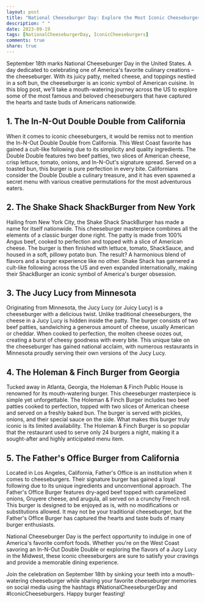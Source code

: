 ```yaml
---
layout: post
title: "National Cheeseburger Day: Explore the Most Iconic Cheeseburgers in the US"
description: " "
date: 2023-09-19
tags: [NationalCheeseburgerDay, IconicCheeseburgers]
comments: true
share: true
---
```


September 18th marks National Cheeseburger Day in the United States. A day dedicated to celebrating one of America's favorite culinary creations – the cheeseburger. With its juicy patty, melted cheese, and toppings nestled in a soft bun, the cheeseburger is an iconic symbol of American cuisine. In this blog post, we'll take a mouth-watering journey across the US to explore some of the most famous and beloved cheeseburgers that have captured the hearts and taste buds of Americans nationwide.

## 1. The In-N-Out Double Double from California

When it comes to iconic cheeseburgers, it would be remiss not to mention the In-N-Out Double Double from California. This West Coast favorite has gained a cult-like following due to its simplicity and quality ingredients. The Double Double features two beef patties, two slices of American cheese, crisp lettuce, tomato, onions, and In-N-Out's signature spread. Served on a toasted bun, this burger is pure perfection in every bite. Californians consider the Double Double a culinary treasure, and it has even spawned a secret menu with various creative permutations for the most adventurous eaters.

## 2. The Shake Shack ShackBurger from New York

Hailing from New York City, the Shake Shack ShackBurger has made a name for itself nationwide. This cheeseburger masterpiece combines all the elements of a classic burger done right. The patty is made from 100% Angus beef, cooked to perfection and topped with a slice of American cheese. The burger is then finished with lettuce, tomato, ShackSauce, and housed in a soft, pillowy potato bun. The result? A harmonious blend of flavors and a burger experience like no other. Shake Shack has garnered a cult-like following across the US and even expanded internationally, making their ShackBurger an iconic symbol of America's burger obsession.

## 3. The Jucy Lucy from Minnesota

Originating from Minnesota, the Jucy Lucy (or Juicy Lucy) is a cheeseburger with a delicious twist. Unlike traditional cheeseburgers, the cheese in a Jucy Lucy is hidden inside the patty. The burger consists of two beef patties, sandwiching a generous amount of cheese, usually American or cheddar. When cooked to perfection, the molten cheese oozes out, creating a burst of cheesy goodness with every bite. This unique take on the cheeseburger has gained national acclaim, with numerous restaurants in Minnesota proudly serving their own versions of the Jucy Lucy.

## 4. The Holeman & Finch Burger from Georgia

Tucked away in Atlanta, Georgia, the Holeman & Finch Public House is renowned for its mouth-watering burger. This cheeseburger masterpiece is simple yet unforgettable. The Holeman & Finch Burger includes two beef patties cooked to perfection, topped with two slices of American cheese and served on a freshly baked bun. The burger is served with pickles, onions, and their special sauce on the side. What makes this burger truly iconic is its limited availability. The Holeman & Finch Burger is so popular that the restaurant used to serve only 24 burgers a night, making it a sought-after and highly anticipated menu item.

## 5. The Father's Office Burger from California

Located in Los Angeles, California, Father's Office is an institution when it comes to cheeseburgers. Their signature burger has gained a loyal following due to its unique ingredients and unconventional approach. The Father's Office Burger features dry-aged beef topped with caramelized onions, Gruyere cheese, and arugula, all served on a crunchy French roll. This burger is designed to be enjoyed as is, with no modifications or substitutions allowed. It may not be your traditional cheeseburger, but the Father's Office Burger has captured the hearts and taste buds of many burger enthusiasts.

National Cheeseburger Day is the perfect opportunity to indulge in one of America's favorite comfort foods. Whether you're on the West Coast savoring an In-N-Out Double Double or exploring the flavors of a Jucy Lucy in the Midwest, these iconic cheeseburgers are sure to satisfy your cravings and provide a memorable dining experience.

Join the celebration on September 18th by sinking your teeth into a mouth-watering cheeseburger while sharing your favorite cheeseburger memories on social media using the hashtags #NationalCheeseburgerDay and #IconicCheeseburgers. Happy burger feasting!